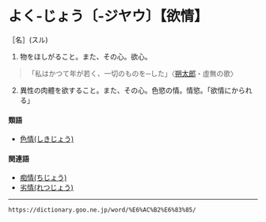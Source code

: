 # よく‐じょう〔‐ジヤウ〕【欲情】

［名］(スル)
1. 物をほしがること。また、その心。欲心。
>「私はかつて年が若く、一切のものを─した」〈[朔太郎](https://dictionary.goo.ne.jp/word/person/%E8%90%A9%E5%8E%9F%E6%9C%94%E5%A4%AA%E9%83%8E/#jn-174965)・虛無の歌〉
2. 異性の肉體を欲すること。また、その心。色慾の情。情慾。「欲情にかられる」
    

#### 類語

-   [色情(しきじょう)](https://dictionary.goo.ne.jp/word/%E8%89%B2%E6%83%85/#jn-94856)

#### 関連語

-   [痴情(ちじょう)](https://dictionary.goo.ne.jp/word/%E7%97%B4%E6%83%85/#jn-141728)
-   [劣情(れつじょう)](https://dictionary.goo.ne.jp/word/%E5%8A%A3%E6%83%85/#jn-234900)

---
`https://dictionary.goo.ne.jp/word/%E6%AC%B2%E6%83%85/`